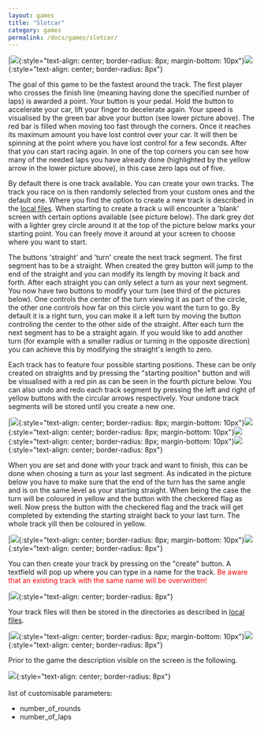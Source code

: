 ```yaml
---
layout: games
title: "Slotcar"
category: games
permalink: /docs/games/slotcar/
---
```


|![](/assets/img/g_slotcar1.jpg){:style="text-align: center; border-radius: 8px; margin-bottom: 10px"}![](/assets/img/g_slotcar2.jpg){:style="text-align: center; border-radius: 8px"}

The goal of this game to be the fastest around the track. The first player who crosses the finish line (meaning having done the specified number of laps) is awarded a point. Your button is your pedal. Hold the button to accelerate your car, lift your finger to decelerate again. Your speed is visualised by the green bar abve your button (see lower picture above). The red bar is filled when moving too fast through the corners. Once it reaches its maximum amount you have lost control over your car. It will then be spinning at the point where you have lost control for a few seconds. After that you can start racing again. In one of the top corners you can see how many of the needed laps you have already done (highlighted by the yellow arrow in the lower picture above), in this case zero laps out of five.

By default there is one track available. You can create your own tracks. The track you race on is then randomly selected from your custom ones and the default one. Where you find the option to create a new track is described in the [local files](/docs/epxlorer/local_files/#4-slotcar). When starting to create a track u will encounter a 'blank' screen with certain options available (see picture below). The dark grey dot with a lighter grey circle around it at the top of the picture below marks your starting point. You can freely move it around at your screen to choose where you want to start.

The buttons 'straight' and 'turn' create the next track segment. The first segment has to be a straight. When created the grey button will jump to the end of the straight and you can modify its length by moving it back and forth. After each straight you can only select a turn as your next segment. You now have two buttons to modify your turn (see third of the pictures below). One controls the center of the turn viewing it as part of the circle, the other one controls how far on this circle you want the turn to go. By default it is a right turn, you can make it a left turn by moving the button controling the center to the other side of the straight. After each turn the next segment has to be a straight again. If you would like to add another turn (for example with a smaller radius or turning in the opposite direction) you can achieve this by modifying the straight's length to zero.

Each track has to feature four possible starting positions. These can be only created on straights and by pressing the "starting position" button and will be visualised with a red pin as can be seen in the fourth picture below. You can also undo and redo each track segment by pressing the left and right of yellow buttons with the circular arrows respectively. Your undone track segments will be stored until you create a new one.

|![](/assets/img/create_track_0.jpg){:style="text-align: center; border-radius: 8px; margin-bottom: 10px"}![](/assets/img/create_track_1.jpg){:style="text-align: center; border-radius: 8px; margin-bottom: 10px"}![](/assets/img/create_track_2.jpg){:style="text-align: center; border-radius: 8px; margin-bottom: 10px"}![](/assets/img/create_track_3.jpg){:style="text-align: center; border-radius: 8px"}

When you are set and done with your track and want to finish, this can be done when chosing a turn as your last segment. As indicated in the picture below you have to make sure that the end of the turn has the same angle and is on the same level as your starting straight. When being the case the turn will be coloured in yellow and the button with the checkered flag as well. Now press the button with the checkered flag and the track will get completed by extending the starting straight back to your last turn. The whole track yill then be coloured in yellow.

|![](/assets/img/create_track_4.jpg){:style="text-align: center; border-radius: 8px; margin-bottom: 10px"}![](/assets/img/create_track_5.jpg){:style="text-align: center; border-radius: 8px"}

You can then create your track by pressing on the "create" button. A textfield will pop up where you can type in a name for the track. <span style="color: red">Be aware that an existing track with the same name will be overwritten!</span>

|![](/assets/img/create_track_6.jpg){:style="text-align: center; border-radius: 8px"}

Your track files will then be stored in the directories as described in [local files](/docs/epxlorer/local_files/#4-slotcar).

|![](/assets/img/create_track_7.jpg){:style="text-align: center; border-radius: 8px; margin-bottom: 10px"}![](/assets/img/create_track_8.jpg){:style="text-align: center; border-radius: 8px"}

Prior to the game the description visible on the screen is the following.

![](/assets/img/d_slotcar.png){:style="text-align: center; border-radius: 8px"}
<br>
<br>
list of customisable parameters:
- number_of_rounds
- number_of_laps
